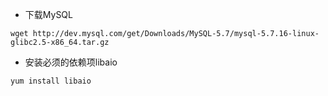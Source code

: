 * 下载MySQL

```
wget http://dev.mysql.com/get/Downloads/MySQL-5.7/mysql-5.7.16-linux-glibc2.5-x86_64.tar.gz
```

* 安装必须的依赖项libaio

```
yum install libaio
```